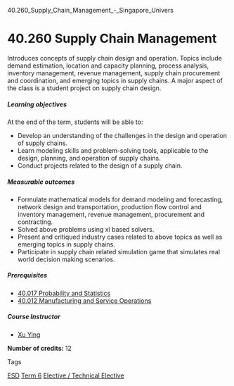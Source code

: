40.260_Supply_Chain_Management_-_Singapore_Univers



40.260 Supply Chain Management
==============================

Introduces concepts of supply chain design and operation. Topics include demand estimation, location and capacity planning, process analysis, inventory management, revenue management, supply chain procurement and coordination, and emerging topics in supply chains. A major aspect of the class is a student project on supply chain design.

##### **Learning objectives**

At the end of the term, students will be able to:

* Develop an understanding of the challenges in the design and operation of supply chains.
* Learn modeling skills and problem-solving tools, applicable to the design, planning, and operation of supply chains.
* Conduct projects related to the design of a supply chain.

##### **Measurable outcomes**

* Formulate mathematical models for demand modeling and forecasting, network design and transportation, production flow control and inventory management, revenue management, procurement and contracting.
* Solved above problems using xl based solvers.
* Present and critiqued industry cases related to above topics as well as emerging topics in supply chains.
* Participate in supply chain related simulation game that simulates real world decision making scenarios.

##### **Prerequisites**

* [40.017 Probability and Statistics](/course/40-017-probability-and-statistics)
* [40.012 Manufacturing and Service Operations](/course/40-012-manufacturing-and-service-operations)

##### **Course Instructor**

* [Xu Ying](https://www.sutd.edu.sg/profile/xu-ying)

**Number of credits:** 12

Tags

[ESD](/education/undergraduate/courses/?pillar-cluster=99)
[Term 6](/education/undergraduate/courses/?course-term=859)
[Elective / Technical Elective](/education/undergraduate/courses/?course-type=853)

